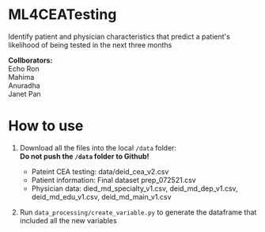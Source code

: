 # ML4CEATesting
Identify patient and physician characteristics that predict a patient's likelihood of being tested in the next three months

**Collborators:** <br>
Echo Ron <br>
Mahima <br>
Anuradha <br>
Janet Pan <br>


 # How to use
 
 1. Download all the files into the local `/data` folder: <br>
 **Do not push the `/data` folder to Github!**
    - Pateint CEA testing: data/deid_cea_v2.csv
    - Patient information: Final dataset prep_072521.csv
    - Physician data: died_md_specialty_v1.csv, deid_md_dep_v1.csv, deid_md_edu_v1.csv, deid_md_main_v1.csv
    
   
 2. Run `data_processing/create_variable.py` to generate the dataframe that included all the new variables


 
